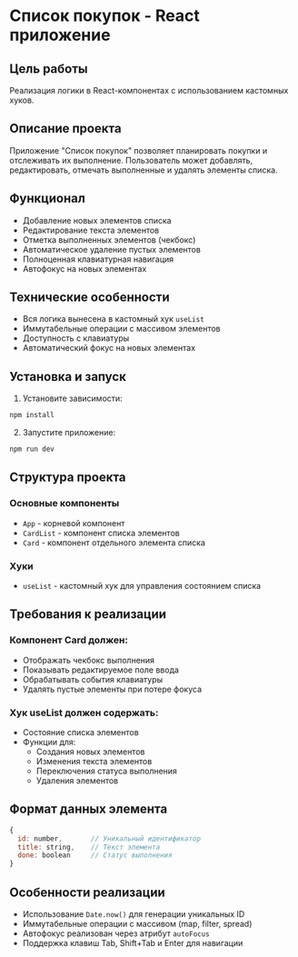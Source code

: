 # Список покупок - React приложение

## Цель работы
Реализация логики в React-компонентах с использованием кастомных хуков.

## Описание проекта
Приложение "Список покупок" позволяет планировать покупки и отслеживать их выполнение. Пользователь может добавлять, редактировать, отмечать выполненные и удалять элементы списка.

## Функционал
- Добавление новых элементов списка
- Редактирование текста элементов
- Отметка выполненных элементов (чекбокс)
- Автоматическое удаление пустых элементов
- Полноценная клавиатурная навигация
- Автофокус на новых элементах

## Технические особенности
- Вся логика вынесена в кастомный хук `useList`
- Иммутабельные операции с массивом элементов
- Доступность с клавиатуры
- Автоматический фокус на новых элементах

## Установка и запуск

1. Установите зависимости:
```bash
npm install
```

2. Запустите приложение:
```bash
npm run dev
```

## Структура проекта

### Основные компоненты
- `App` - корневой компонент
- `CardList` - компонент списка элементов
- `Card` - компонент отдельного элемента списка

### Хуки
- `useList` - кастомный хук для управления состоянием списка

## Требования к реализации

### Компонент Card должен:
- Отображать чекбокс выполнения
- Показывать редактируемое поле ввода
- Обрабатывать события клавиатуры
- Удалять пустые элементы при потере фокуса

### Хук useList должен содержать:
- Состояние списка элементов
- Функции для:
  - Создания новых элементов
  - Изменения текста элементов
  - Переключения статуса выполнения
  - Удаления элементов

## Формат данных элемента
```javascript
{
  id: number,       // Уникальный идентификатор
  title: string,    // Текст элемента
  done: boolean     // Статус выполнения
}
```

## Особенности реализации
- Использование `Date.now()` для генерации уникальных ID
- Иммутабельные операции с массивом (map, filter, spread)
- Автофокус реализован через атрибут `autoFocus`
- Поддержка клавиш Tab, Shift+Tab и Enter для навигации
